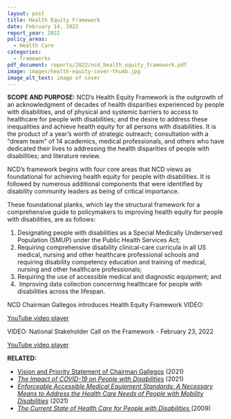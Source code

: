 ```yaml
---
layout: post
title: Health Equity Framework
date: February 14, 2022
report_year: 2022
policy_areas:
  - Health Care
categories:
  - frameworks
pdf_document: reports/2022/ncd_health_equity_framework.pdf
image: images/health-equity-cover-thumb.jpg
image_alt_text: image of cover
---
```

**SCOPE AND PURPOSE:** NCD’s Health Equity Framework is the outgrowth of an acknowledgment of decades of health disparities experienced by people with disabilities, and of physical and systemic barriers to access to healthcare for people with disabilities; and the desire to address these inequalities and achieve health equity for all persons with disabilities. It is the product of a year’s worth of strategic outreach; consultation with a "dream team" of 14 academics, medical professionals, and others who have dedicated their lives to addressing the health disparities of people with disabilities; and literature review.

NCD’s framework begins with four core areas that NCD views as foundational for achieving health equity for people with disabilities. It is followed by numerous additional components that were identified by disability community leaders as being of critical importance.

These foundational planks, which lay the structural framework for a comprehensive guide to policymakers to improving health equity for people with disabilities, are as follows:

1. Designating people with disabilities as a Special Medically Underserved Population (SMUP) under the Public Health Services Act;
2. Requiring comprehensive disability clinical-care curricula in all US medical, nursing and other healthcare professional schools and requiring disability competency education and training of medical, nursing and other healthcare professionals;
3. Requiring the use of accessible medical and diagnostic equipment; and
4.  Improving data collection concerning healthcare for people with disabilities across the lifespan.

NCD Chairman Gallegos introduces Health Equity Framework VIDEO:

[YouTube video player](https://www.youtube.com/embed/vdqUlKmTkfg)

VIDEO: National Stakeholder Call on the Framework - February 23, 2022

[YouTube video player](https://www.youtube.com/embed/wAPzc4dsMVE)

**RELATED:**

* [Vision and Priority Statement of Chairman Gallegos](http://ncd.gov/newsroom/2021/vision-and-priority-statement-ncd-chairman-gallegos) (2021)
* *[The Impact of COVID-19 on People with Disabilities](http://ncd.gov/progressreport/2021/2021-progress-report)* (2021)
* *[Enforceable Accessible Medical Equipment Standards: A Necessary Means to Address the Health Care Needs of People with Mobility Disabilities](http://ncd.gov/publications/2021/enforceable-accessible-medical-equipment-standards)* (2021)
* *[The Current State of Health Care for People with Disabilities ](http://ncd.gov/publications/2009/Sept302009)*(2009)
